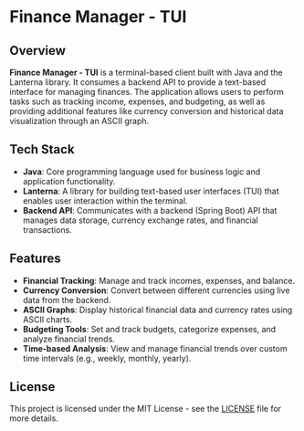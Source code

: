 # Finance Manager - TUI

## Overview

**Finance Manager - TUI** is a terminal-based client built with Java and the Lanterna library. It consumes a backend API to provide a text-based interface for managing finances. The application allows users to perform tasks such as tracking income, expenses, and budgeting, as well as providing additional features like currency conversion and historical data visualization through an ASCII graph.

## Tech Stack

- **Java**: Core programming language used for business logic and application functionality.
- **Lanterna**: A library for building text-based user interfaces (TUI) that enables user interaction within the terminal.
- **Backend API**: Communicates with a backend (Spring Boot) API that manages data storage, currency exchange rates, and financial transactions.

## Features

- **Financial Tracking**: Manage and track incomes, expenses, and balance.
- **Currency Conversion**: Convert between different currencies using live data from the backend.
- **ASCII Graphs**: Display historical financial data and currency rates using ASCII charts.
- **Budgeting Tools**: Set and track budgets, categorize expenses, and analyze financial trends.
- **Time-based Analysis**: View and manage financial trends over custom time intervals (e.g., weekly, monthly, yearly).

## License

This project is licensed under the MIT License - see the [LICENSE](LICENSE) file for more details.
